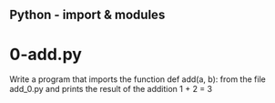 ## Python - import & modules
# 0-add.py
Write a program that imports the function def add(a, b): from the file add_0.py and prints the result of the addition 1 + 2 = 3
